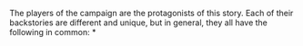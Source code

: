 The players of the campaign are the protagonists of this story. Each of their backstories are different and unique, but in general, they all have the following in common:
* 